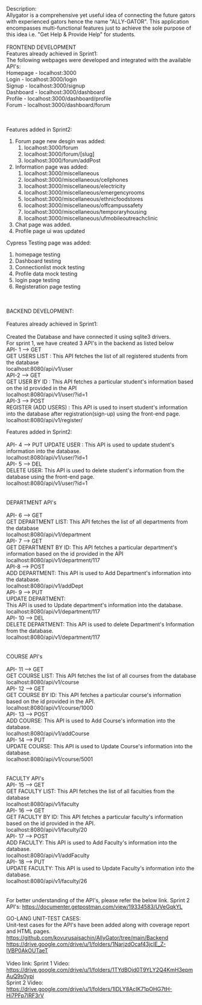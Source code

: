 Description:<br />
Allygator is a comprehensive yet useful idea of connecting the future gators with experienced gators hence the name "ALLY-GATOR". This application encompasses multi-functional features just to achieve the sole purpose of this idea i.e. "Get Help & Provide Help" for students.
<br />
<br />
FRONTEND DEVELOPMENT<br />
Features already achieved in Sprint1:<br />
The following webpages were developed and integrated with the available API's:<br />
Homepage - localhost:3000 <br />
Login - localhost:3000/login <br />
Signup - localhost:3000/signup <br />
Dashboard - localhost:3000/dashboard <br />
Profile - localhost:3000/dashboard/profile <br />
Forum - localhost:3000/dashboard/forum <br />
<br />
<br />

Features added in Sprint2:<br />
1. Forum page new desgin was added: <br />
    1.  localhost:3000/forum <br />
    2.  localhost:3000/forum/[slug] <br />
    3.  localhost:3000/forum/addPost <br />
2.  Information page was added: <br />
    1.  localhost:3000/miscellaneous <br />
    2.  localhost:3000/miscellaneous/cellphones <br />
    3.  localhost:3000/miscellaneous/electricity <br />
    4.  localhost:3000/miscellaneous/emergencyrooms <br />
    5.  localhost:3000/miscellaneous/ethnicfoodstores <br />
    6.  localhost:3000/miscellaneous/offcampussafety <br />
    7.  localhost:3000/miscellaneous/temporaryhousing <br />
    8.  localhost:3000/miscellaneous/ufmobileoutreachclinic <br />
3.  Chat page was added. <br />
4.  Profile page ui was updated <br />  

Cypress Testing page was added: <br />
1.  homepage testing <br />
2.  Dashboard testing <br />
3.  Connectionlist mock testing <br />
4.  Profile data mock testing <br />
5.  login page testing <br />
6.  Registeration page testing <br />
<br/>
<br />
BACKEND DEVELOPMENT:<br /><br />
Features already achieved in Sprint1:<br /><br />
Created the Database and have connected it using sqlite3 drivers.<br />
For sprint 1, we have created 3 API's in the backend as listed below<br />
API- 1 --> GET<br />
GET USERS LIST : This API fetches the list of all registered students from the database<br />
localhost:8080/api/v1/user<br />
API-2 --> GET<br />
GET USER BY ID : This API fetches a particular student's information based on the id provided in the API<br />
localhost:8080/api/v1/user/?id=1<br />
API-3 --> POST<br />
REGISTER (ADD USERS) : This API is used to insert student's information into the database after registration(sign-up) using the front-end page.<br />
localhost:8080/api/v1/register/<br />

Features added in Sprint2:<br /><br />
API- 4 --> PUT
UPDATE USER : This API is used to update student's information into the database.<br />
localhost:8080/api/v1/user/?id=1<br />
API- 5 --> DEL<br />
DELETE USER: This API is used to delete student's information from the database using the front-end page.<br />
localhost:8080/api/v1/user/?id=1<br />
<br /><br />
DEPARTMENT API's<br /><br />
API- 6 --> GET<br />
GET DEPARTMENT LIST: This API fetches the list of all departments from the database<br />
localhost:8080/api/v1/department<br />
API- 7 --> GET<br />
GET DEPARTMENT BY ID: This API fetches a particular department's information based on the id provided in the API<br />
localhost:8080/api/v1/department/117<br />
API-8 --> POST<br />
ADD DEPARTMENT: This API is used to Add Department's information into the database.<br />
localhost:8080/api/v1/addDept<br />
API- 9 --> PUT<br />
UPDATE DEPARTMENT: <br />
This API is used to Update department's information into the database.<br />
localhost:8080/api/v1/department/117<br />
API- 10 --> DEL<br />
DELETE DEPARTMENT: This API is used to delete Department's Information from the database.<br />
localhost:8080/api/v1/department/117<br />
<br /><br />
COURSE API's<br /><br />
API- 11 --> GET<br />
GET COURSE LIST: This API fetches the list of all courses from the database<br />
localhost:8080/api/v1/course<br />
API- 12 --> GET<br />
GET COURSE BY ID: This API fetches a particular course's information based on the id provided in the API.<br />
localhost:8080/api/v1/course/1000<br />
API- 13 --> POST<br />
ADD COURSE: This API is used to Add Course's information into the database.<br />
localhost:8080/api/v1/addCourse<br />
API- 14 --> PUT<br />
UPDATE COURSE: This API is used to Update Course's information into the database.<br />
localhost:8080/api/v1/course/5001<br />
<br /><br />
FACULTY API's<br />
API- 15 --> GET<br />
GET FACULTY LIST: This API fetches the list of all faculties from the database<br />
localhost:8080/api/v1/faculty<br />
API- 16 --> GET<br />
GET FACULTY BY ID: This API fetches a particular faculty's information based on the id provided in the API.<br />
localhost:8080/api/v1/faculty/20<br />
API- 17 --> POST<br />
ADD FACULTY: This API is used to Add Faculty's information into the database.<br />
localhost:8080/api/v1/addFaculty<br />
API- 18 --> PUT<br />
UPDATE FACULTY: This API is used to Update Faculty's information into the database.<br />
localhost:8080/api/v1/faculty/26<br />
<br /><br />
For better understanding of the API's, please refer the below link.
Sprint 2 API's: https://documenter.getpostman.com/view/19334583/UVeGqkYL <br />

GO-LANG UNIT-TEST CASES: <br />
Unit-test cases for the API's have been added along with coverage report and HTML pages.
https://github.com/kovurusaisachin/AllyGator/tree/main/Backend
https://drive.google.com/drive/u/1/folders/1NarjzdOcaf43jcIE_Z-lVBP0AkOUTaeT
<br /><br />
Video link:
Sprint 1 Video: https://drive.google.com/drive/u/1/folders/1TYdBOjd0T9YLY2Q4KmH3epmAuQ9s0ypi <br />
Sprint 2 Video: https://drive.google.com/drive/u/1/folders/1IDLY8AcIK71pOHG7tH-Hi7PFp7IRF3rV <br />
